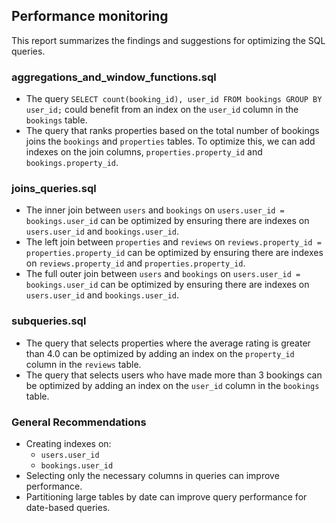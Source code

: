 ## Performance monitoring 

This report summarizes the findings and suggestions for optimizing the SQL queries.

### aggregations\_and\_window\_functions.sql

*   The query `SELECT count(booking_id), user_id FROM bookings GROUP BY user_id;` could benefit from an index on the `user_id` column in the `bookings` table.
*   The query that ranks properties based on the total number of bookings joins the `bookings` and `properties` tables. To optimize this, we can add indexes on the join columns, `properties.property_id` and `bookings.property_id`.

### joins\_queries.sql

*   The inner join between `users` and `bookings` on `users.user_id = bookings.user_id` can be optimized by ensuring there are indexes on `users.user_id` and `bookings.user_id`.
*   The left join between `properties` and `reviews` on `reviews.property_id = properties.property_id` can be optimized by ensuring there are indexes on `reviews.property_id` and `properties.property_id`.
*   The full outer join between `users` and `bookings` on `users.user_id = bookings.user_id` can be optimized by ensuring there are indexes on `users.user_id` and `bookings.user_id`.

### subqueries.sql

*   The query that selects properties where the average rating is greater than 4.0 can be optimized by adding an index on the `property_id` column in the `reviews` table.
*   The query that selects users who have made more than 3 bookings can be optimized by adding an index on the `user_id` column in the `bookings` table.

### General Recommendations

*   Creating indexes on:
    * `users.user_id`
    * `bookings.user_id`
*   Selecting only the necessary columns in queries can improve performance.
*   Partitioning large tables by date can improve query performance for date-based queries.
